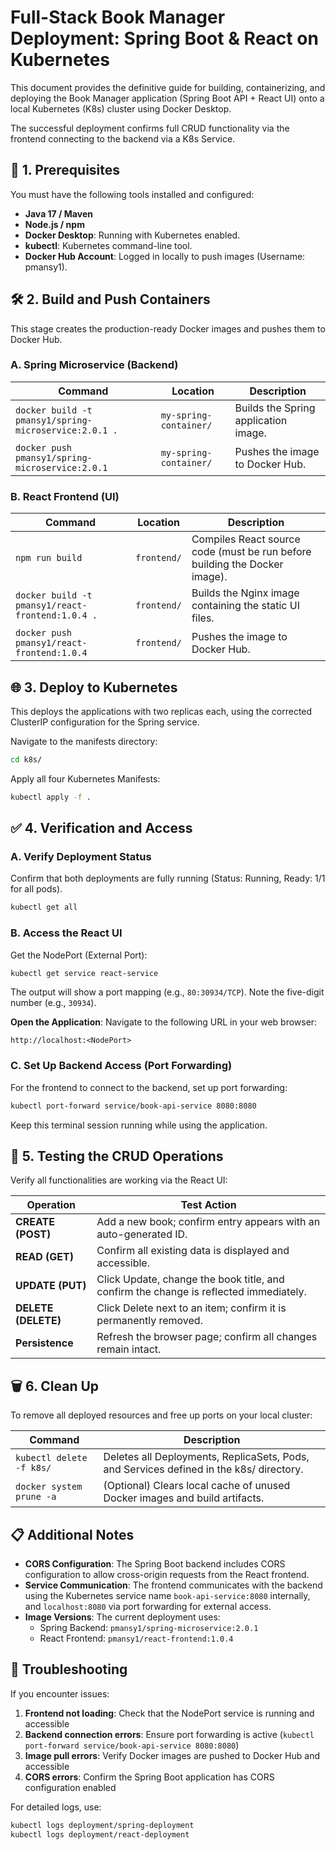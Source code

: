 # Full-Stack Book Manager Deployment: Spring Boot & React on Kubernetes

This document provides the definitive guide for building, containerizing, and deploying the Book Manager application (Spring Boot API + React UI) onto a local Kubernetes (K8s) cluster using Docker Desktop.

The successful deployment confirms full CRUD functionality via the frontend connecting to the backend via a K8s Service.

## 🚀 1. Prerequisites

You must have the following tools installed and configured:

- **Java 17 / Maven**
- **Node.js / npm**
- **Docker Desktop**: Running with Kubernetes enabled.
- **kubectl**: Kubernetes command-line tool.
- **Docker Hub Account**: Logged in locally to push images (Username: pmansy1).

## 🛠️ 2. Build and Push Containers

This stage creates the production-ready Docker images and pushes them to Docker Hub.

### A. Spring Microservice (Backend)

| Command                                               | Location               | Description                          |
| ----------------------------------------------------- | ---------------------- | ------------------------------------ |
| `docker build -t pmansy1/spring-microservice:2.0.1 .` | `my-spring-container/` | Builds the Spring application image. |
| `docker push pmansy1/spring-microservice:2.0.1`       | `my-spring-container/` | Pushes the image to Docker Hub.      |

### B. React Frontend (UI)

| Command                                          | Location    | Description                                                                |
| ------------------------------------------------ | ----------- | -------------------------------------------------------------------------- |
| `npm run build`                                  | `frontend/` | Compiles React source code (must be run before building the Docker image). |
| `docker build -t pmansy1/react-frontend:1.0.4 .` | `frontend/` | Builds the Nginx image containing the static UI files.                     |
| `docker push pmansy1/react-frontend:1.0.4`       | `frontend/` | Pushes the image to Docker Hub.                                            |

## 🌐 3. Deploy to Kubernetes

This deploys the applications with two replicas each, using the corrected ClusterIP configuration for the Spring service.

Navigate to the manifests directory:

```bash
cd k8s/
```

Apply all four Kubernetes Manifests:

```bash
kubectl apply -f .
```

## ✅ 4. Verification and Access

### A. Verify Deployment Status

Confirm that both deployments are fully running (Status: Running, Ready: 1/1 for all pods).

```bash
kubectl get all
```

### B. Access the React UI

Get the NodePort (External Port):

```bash
kubectl get service react-service
```

The output will show a port mapping (e.g., `80:30934/TCP`). Note the five-digit number (e.g., `30934`).

**Open the Application**: Navigate to the following URL in your web browser:

```
http://localhost:<NodePort>
```

### C. Set Up Backend Access (Port Forwarding)

For the frontend to connect to the backend, set up port forwarding:

```bash
kubectl port-forward service/book-api-service 8080:8080
```

Keep this terminal session running while using the application.

## 🧪 5. Testing the CRUD Operations

Verify all functionalities are working via the React UI:

| Operation           | Test Action                                                                           |
| ------------------- | ------------------------------------------------------------------------------------- |
| **CREATE (POST)**   | Add a new book; confirm entry appears with an auto-generated ID.                      |
| **READ (GET)**      | Confirm all existing data is displayed and accessible.                                |
| **UPDATE (PUT)**    | Click Update, change the book title, and confirm the change is reflected immediately. |
| **DELETE (DELETE)** | Click Delete next to an item; confirm it is permanently removed.                      |
| **Persistence**     | Refresh the browser page; confirm all changes remain intact.                          |

## 🗑️ 6. Clean Up

To remove all deployed resources and free up ports on your local cluster:

| Command                  | Description                                                                             |
| ------------------------ | --------------------------------------------------------------------------------------- |
| `kubectl delete -f k8s/` | Deletes all Deployments, ReplicaSets, Pods, and Services defined in the k8s/ directory. |
| `docker system prune -a` | (Optional) Clears local cache of unused Docker images and build artifacts.              |

## 📋 Additional Notes

- **CORS Configuration**: The Spring Boot backend includes CORS configuration to allow cross-origin requests from the React frontend.
- **Service Communication**: The frontend communicates with the backend using the Kubernetes service name `book-api-service:8080` internally, and `localhost:8080` via port forwarding for external access.
- **Image Versions**: The current deployment uses:
  - Spring Backend: `pmansy1/spring-microservice:2.0.1`
  - React Frontend: `pmansy1/react-frontend:1.0.4`

## 🔧 Troubleshooting

If you encounter issues:

1. **Frontend not loading**: Check that the NodePort service is running and accessible
2. **Backend connection errors**: Ensure port forwarding is active (`kubectl port-forward service/book-api-service 8080:8080`)
3. **Image pull errors**: Verify Docker images are pushed to Docker Hub and accessible
4. **CORS errors**: Confirm the Spring Boot application has CORS configuration enabled

For detailed logs, use:

```bash
kubectl logs deployment/spring-deployment
kubectl logs deployment/react-deployment
```
